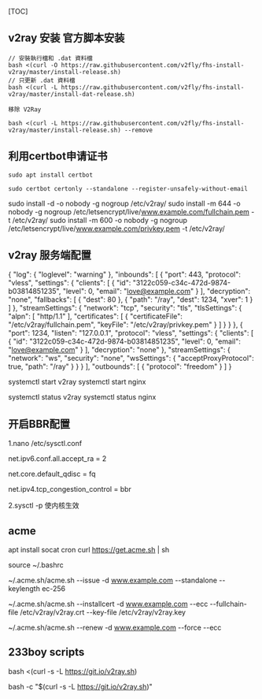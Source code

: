 [TOC]

## v2ray 安装 官方脚本安装
    // 安裝執行檔和 .dat 資料檔
    bash <(curl -O https://raw.githubusercontent.com/v2fly/fhs-install-v2ray/master/install-release.sh)
    // 只更新 .dat 資料檔
    bash <(curl -L https://raw.githubusercontent.com/v2fly/fhs-install-v2ray/master/install-dat-release.sh)
    
    移除 V2Ray

    bash <(curl -L https://raw.githubusercontent.com/v2fly/fhs-install-v2ray/master/install-release.sh) --remove



## 利用certbot申请证书


    sudo apt install certbot

    sudo certbot certonly --standalone --register-unsafely-without-email

sudo install -d -o nobody -g nogroup /etc/v2ray/
sudo install -m 644 -o nobody -g nogroup /etc/letsencrypt/live/www.example.com/fullchain.pem -t /etc/v2ray/
sudo install -m 600 -o nobody -g nogroup /etc/letsencrypt/live/www.example.com/privkey.pem -t /etc/v2ray/

## v2ray 服务端配置
{
    "log": {
        "loglevel": "warning"
    },
    "inbounds": [
        {
            "port": 443,
            "protocol": "vless",
            "settings": {
                "clients": [
                    {
                        "id": "3122c059-c34c-472d-9874-b03814851235",
                        "level": 0,
                        "email": "love@example.com"
                    }
                ],
                "decryption": "none",
                "fallbacks": [
                    {
                        "dest": 80
                    },
                    {
                        "path": "/ray",
                        "dest": 1234,
                        "xver": 1
                    }
                ]
            },
            "streamSettings": {
                "network": "tcp",
                "security": "tls",
                "tlsSettings": {
                    "alpn": [
                        "http/1.1"
                    ],
                    "certificates": [
                        {
                            "certificateFile": "/etc/v2ray/fullchain.pem",
                            "keyFile": "/etc/v2ray/privkey.pem"
                        }
                    ]
                }
            }
        },
        {
            "port": 1234,
            "listen": "127.0.0.1",
            "protocol": "vless",
            "settings": {
                "clients": [
                    {
                        "id": "3122c059-c34c-472d-9874-b03814851235",
                        "level": 0,
                        "email": "love@example.com"
                    }
                ],
                "decryption": "none"
            },
            "streamSettings": {
                "network": "ws",
                "security": "none",
                "wsSettings": {
                    "acceptProxyProtocol": true,
                    "path": "/ray"
                }
            }
        }
    ],
    "outbounds": [
        {
            "protocol": "freedom"
        }
    ]
}



systemctl start v2ray
systemctl start nginx

systemctl status v2ray
systemctl status nginx

## 开启BBR配置

1.nano /etc/sysctl.conf


net.ipv6.conf.all.accept_ra = 2

net.core.default_qdisc = fq

net.ipv4.tcp_congestion_control = bbr

2.sysctl -p 使内核生效

## acme 
  apt install socat cron 
  curl https://get.acme.sh | sh

  source ~/.bashrc


  ~/.acme.sh/acme.sh --issue -d www.example.com --standalone --keylength ec-256


  ~/.acme.sh/acme.sh --installcert -d www.example.com --ecc --fullchain-file /etc/v2ray/v2ray.crt --key-file /etc/v2ray/v2ray.key

  
  ~/.acme.sh/acme.sh --renew -d www.example.com --force --ecc

## 233boy scripts
  bash <(curl -s -L https://git.io/v2ray.sh)
  
  bash -c "$(curl -s -L https://git.io/v2ray.sh)"
